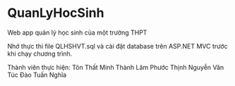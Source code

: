 # QuanLyHocSinh
Web app quản lý học sinh của một trường THPT

Nhớ thực thi file QLHSHVT.sql và cài đặt database trên ASP.NET MVC trước khi chạy chương trình.

Thành viên thực hiện:
Tôn Thất Minh Thành
Lâm Phước Thịnh
Nguyễn Văn Túc
Đào Tuấn Nghĩa
